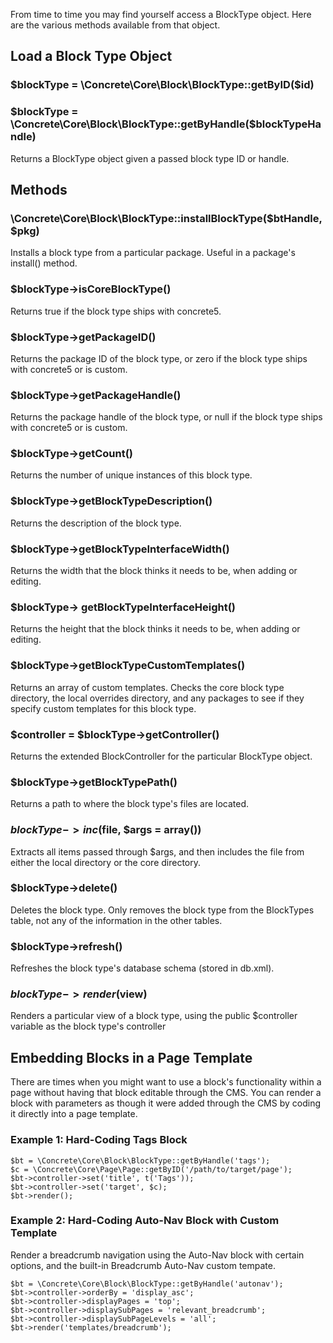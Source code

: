 From time to time you may find yourself access a BlockType object. Here are the various methods available from that object.

## Load a Block Type Object

### $blockType = \Concrete\Core\Block\BlockType::getByID($id)

### $blockType = \Concrete\Core\Block\BlockType::getByHandle($blockTypeHandle)

Returns a BlockType object given a passed block type ID or handle.

## Methods

### \Concrete\Core\Block\BlockType::installBlockType($btHandle, $pkg)

Installs a block type from a particular package. Useful in a package's install() method.

### $blockType->isCoreBlockType()

Returns true if the block type ships with concrete5.

### $blockType->getPackageID()

Returns the package ID of the block type, or zero if the block type ships with concrete5 or is custom.

### $blockType->getPackageHandle()

Returns the package handle of the block type, or null if the block type ships with concrete5 or is custom.

### $blockType->getCount()

Returns the number of unique instances of this block type.

### $blockType->getBlockTypeDescription()

Returns the description of the block type.

### $blockType->getBlockTypeInterfaceWidth()

Returns the width that the block thinks it needs to be, when adding or editing.

### $blockType-> getBlockTypeInterfaceHeight()

Returns the height that the block thinks it needs to be, when adding or editing.

### $blockType->getBlockTypeCustomTemplates()

Returns an array of custom templates. Checks the core block type directory, the local overrides directory, and any packages to see if they specify custom templates for this block type.

### $controller = $blockType->getController()

Returns the extended BlockController for the particular BlockType object.

### $blockType->getBlockTypePath()

Returns a path to where the block type's files are located.

### $blockType->inc($file, $args = array())

Extracts all items passed through $args, and then includes the file from either the local directory or the core directory.

### $blockType->delete()

Deletes the block type. Only removes the block type from the BlockTypes table, not any of the information in the other tables.

### $blockType->refresh()

Refreshes the block type's database schema (stored in db.xml).

### $blockType->render($view)

Renders a particular view of a block type, using the public $controller variable as the block type's controller

## Embedding Blocks in a Page Template

There are times when you might want to use a block's functionality within a page without having that block editable through the CMS. You can render a block with parameters as though it were added through the CMS by coding it directly into a page template.

### Example 1: Hard-Coding Tags Block

```
$bt = \Concrete\Core\Block\BlockType::getByHandle('tags');
$c = \Concrete\Core\Page\Page::getByID('/path/to/target/page');
$bt->controller->set('title', t('Tags'));
$bt->controller->set('target', $c);
$bt->render();
```

### Example 2: Hard-Coding Auto-Nav Block with Custom Template

Render a breadcrumb navigation using the Auto-Nav block with certain options, and the built-in Breadcrumb Auto-Nav custom tempate.

```
$bt = \Concrete\Core\Block\BlockType::getByHandle('autonav');
$bt->controller->orderBy = 'display_asc';
$bt->controller->displayPages = 'top';
$bt->controller->displaySubPages = 'relevant_breadcrumb';
$bt->controller->displaySubPageLevels = 'all';
$bt->render('templates/breadcrumb');
```